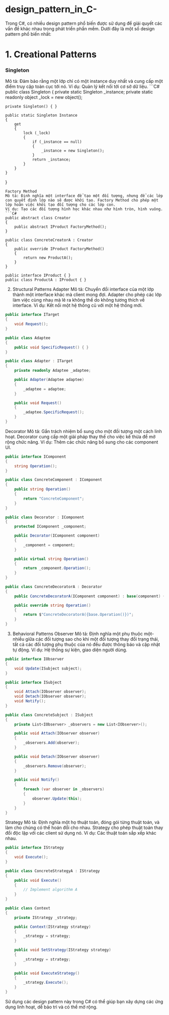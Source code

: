# design_pattern_in_C-
Trong C#, có nhiều design pattern phổ biến được sử dụng để giải quyết các vấn đề khác nhau trong phát triển phần mềm. Dưới đây là một số design pattern phổ biến nhất:

<h1>1. Creational Patterns</h1>
<h3>Singleton</h3>
Mô tả: Đảm bảo rằng một lớp chỉ có một instance duy nhất và cung cấp một điểm truy cập toàn cục tới nó.
Ví dụ: Quản lý kết nối tới cơ sở dữ liệu.
```C#
public class Singleton
{
    private static Singleton _instance;
    private static readonly object _lock = new object();

    private Singleton() { }

    public static Singleton Instance
    {
        get
        {
            lock (_lock)
            {
                if (_instance == null)
                {
                    _instance = new Singleton();
                }
                return _instance;
            }
        }
    }
}
```
Factory Method
Mô tả: Định nghĩa một interface để tạo một đối tượng, nhưng để các lớp con quyết định lớp nào sẽ được khởi tạo. Factory Method cho phép một lớp hoãn việc khởi tạo đối tượng cho các lớp con.
Ví dụ: Tạo các đối tượng hình học khác nhau như hình tròn, hình vuông.
```C#
public abstract class Creator
{
    public abstract IProduct FactoryMethod();
}

public class ConcreteCreatorA : Creator
{
    public override IProduct FactoryMethod()
    {
        return new ProductA();
    }
}

public interface IProduct { }
public class ProductA : IProduct { }
```
2. Structural Patterns
Adapter
Mô tả: Chuyển đổi interface của một lớp thành một interface khác mà client mong đợi. Adapter cho phép các lớp làm việc cùng nhau mà lẽ ra không thể do không tương thích về interface.
Ví dụ: Kết nối một hệ thống cũ với một hệ thống mới.
```C#
public interface ITarget
{
    void Request();
}

public class Adaptee
{
    public void SpecificRequest() { }
}

public class Adapter : ITarget
{
    private readonly Adaptee _adaptee;

    public Adapter(Adaptee adaptee)
    {
        _adaptee = adaptee;
    }

    public void Request()
    {
        _adaptee.SpecificRequest();
    }
}
```
Decorator
Mô tả: Gắn trách nhiệm bổ sung cho một đối tượng một cách linh hoạt. Decorator cung cấp một giải pháp thay thế cho việc kế thừa để mở rộng chức năng.
Ví dụ: Thêm các chức năng bổ sung cho các component UI.
```C#
public interface IComponent
{
    string Operation();
}

public class ConcreteComponent : IComponent
{
    public string Operation()
    {
        return "ConcreteComponent";
    }
}

public class Decorator : IComponent
{
    protected IComponent _component;

    public Decorator(IComponent component)
    {
        _component = component;
    }

    public virtual string Operation()
    {
        return _component.Operation();
    }
}

public class ConcreteDecoratorA : Decorator
{
    public ConcreteDecoratorA(IComponent component) : base(component) { }

    public override string Operation()
    {
        return $"ConcreteDecoratorA({base.Operation()})";
    }
}
```
3. Behavioral Patterns
Observer
Mô tả: Định nghĩa một phụ thuộc một-nhiều giữa các đối tượng sao cho khi một đối tượng thay đổi trạng thái, tất cả các đối tượng phụ thuộc của nó đều được thông báo và cập nhật tự động.
Ví dụ: Hệ thống sự kiện, giao diện người dùng.

```C#
public interface IObserver
{
    void Update(ISubject subject);
}

public interface ISubject
{
    void Attach(IObserver observer);
    void Detach(IObserver observer);
    void Notify();
}

public class ConcreteSubject : ISubject
{
    private List<IObserver> _observers = new List<IObserver>();

    public void Attach(IObserver observer)
    {
        _observers.Add(observer);
    }

    public void Detach(IObserver observer)
    {
        _observers.Remove(observer);
    }

    public void Notify()
    {
        foreach (var observer in _observers)
        {
            observer.Update(this);
        }
    }
}

```
Strategy
Mô tả: Định nghĩa một họ thuật toán, đóng gói từng thuật toán, và làm cho chúng có thể hoán đổi cho nhau. Strategy cho phép thuật toán thay đổi độc lập với các client sử dụng nó.
Ví dụ: Các thuật toán sắp xếp khác nhau.

```C#
public interface IStrategy
{
    void Execute();
}

public class ConcreteStrategyA : IStrategy
{
    public void Execute()
    {
        // Implement algorithm A
    }
}

public class Context
{
    private IStrategy _strategy;

    public Context(IStrategy strategy)
    {
        _strategy = strategy;
    }

    public void SetStrategy(IStrategy strategy)
    {
        _strategy = strategy;
    }

    public void ExecuteStrategy()
    {
        _strategy.Execute();
    }
}
```
Sử dụng các design pattern này trong C# có thể giúp bạn xây dựng các ứng dụng linh hoạt, dễ bảo trì và có thể mở rộng.
